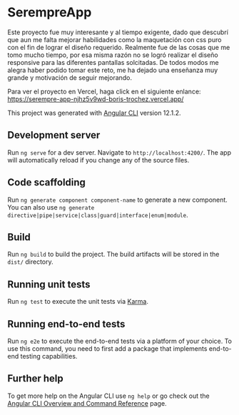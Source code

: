 # SerempreApp

Este proyecto fue muy interesante y al tiempo exigente, dado que descubrí que aun me falta mejorar habilidades como la maquetación con css puro con el fin de lograr el diseño requerido. Realmente fue de las cosas que me tomo mucho tiempo, por esa misma razón no se logró realizar el diseño responsive para las diferentes pantallas solcitadas. De todos modos me alegra haber podido tomar este reto, me ha dejado una enseñanza muy grande y motivación de seguir mejorando.

Para ver el proyecto en Vercel, haga click en el siguiente enlance: https://serempre-app-njhz5v9wd-boris-trochez.vercel.app/

This project was generated with [Angular CLI](https://github.com/angular/angular-cli) version 12.1.2.

## Development server

Run `ng serve` for a dev server. Navigate to `http://localhost:4200/`. The app will automatically reload if you change any of the source files.

## Code scaffolding

Run `ng generate component component-name` to generate a new component. You can also use `ng generate directive|pipe|service|class|guard|interface|enum|module`.

## Build

Run `ng build` to build the project. The build artifacts will be stored in the `dist/` directory.

## Running unit tests

Run `ng test` to execute the unit tests via [Karma](https://karma-runner.github.io).

## Running end-to-end tests

Run `ng e2e` to execute the end-to-end tests via a platform of your choice. To use this command, you need to first add a package that implements end-to-end testing capabilities.

## Further help

To get more help on the Angular CLI use `ng help` or go check out the [Angular CLI Overview and Command Reference](https://angular.io/cli) page.
